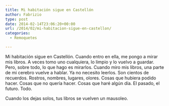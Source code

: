 ```yaml
---
title: Mi habitación sigue en Castellón
author: Fabrizio
type: post
date: 2014-02-14T23:06:20+00:00
url: /2014/02/mi-habitacion-sigue-en-castellon/
categories:
  - Remoquetes

---
```

Mi habitación sigue en Castellón. Cuando entro en ella, me pongo a mirar mis libros. A veces tomo uno cualquiera, lo limpio y lo vuelvo a guardar. Pero, sobre todo, lo que hago es mirarlos. Cuando miro mis libros, una parte de mi cerebro vuelve a hablar. Ya no necesito leerlos. Son cientos de recuerdos. Rostros, nombres, lugares, olores. Cosas que hubiera podido hacer. Cosas que no quería hacer. Cosas que haré algún día. El pasado, el futuro. Todo.

Cuando los dejas solos, tus libros se vuelven un mausoleo.